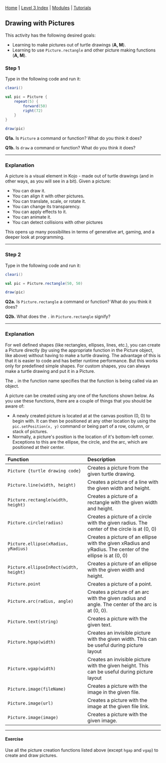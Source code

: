 <div class="nav">
  <a href="../../index.html">Home</a> | <a href="index.html">Level 3 Index</a> | <a href="/modules/modules-index.html">Modules</a> | <a href="../../tutorials-index.html">Tutorials</a>
</div>

## Drawing with Pictures

This activity has the following desired goals:
* Learning to make pictures out of turtle drawings (**A, M**).
* Learning to use `Picture.rectangle` and other picture making functions (**A, M**).


### Step 1

Type in the following code and run it:

```scala
cleari()

val pic = Picture {
    repeat(5) {
        forward(50)
        right(72)
    }
}

draw(pic)
```

**Q1a.** Is `Picture` a command or function? What do you think it does?

**Q1b.** Is `draw` a command or function? What do you think it does?

---

### Explanation

A picture is a visual element in Kojo - made out of turtle drawings (and in other ways, as you will see in a bit). Given a picture:
* You can draw it.
* You can align it with other pictures.
* You can translate, scale, or rotate it.
* You can change its transparency.
* You can apply effects to it.
* You can animate it.
* You can detect collisions with other pictures

This opens up many possibilites in terms of generative art, gaming, and a deeper look at programming.

---

### Step 2

Type in the following code and run it:

```scala
cleari()

val pic = Picture.rectangle(50, 50)

draw(pic)
```

**Q2a.** Is `Picture.rectangle` a command or function? What do you think it does?

**Q2b.** What does the `.` in `Picture.rectangle` signify?


---

### Explanation

For well defined shapes (like rectangles, ellipses, lines, etc.), you can create a Picture directly (by using the appropriate function in the Picture object, like above) without having to make a turtle drawing. The advantage of this is that it is easier to code and has better runtime performance. But this works only for predefined simple shapes. For custom shapes, you can always make a turtle drawing and put it in a Picture.

The `.` in the function name specifies that the function is being called via an object.

A picture can be created using any one of the functions shown below. As you use these functions, there are a couple of things that you should be aware of:  
* A newly created picture is located at at the canvas position (0, 0) to begin with. It can then be positioned at any other location by using the `pic.setPosition(x, y)` command or being part of a row, column, or stack of pictures.
* Normally, a picture's position is the location of it's bottom-left corner. Exceptions to this are the ellipse, the circle, and the arc, which are positioned at their center.

| Function | Description |
| :--- | :--- |
| `Picture {turtle drawing code}` | Creates a picture from the given turtle drawing. |
| `Picture.line(width, height)` | Creates a picture of a line with the given width and height. |
| `Picture.rectangle(width, height)` | Creates a picture of a rectangle with the given width and height. |
| `Picture.circle(radius)` | Creates a picture of a circle with the given radius. The center of the circle is at (0, 0) |
| `Picture.ellipse(xRadius, yRadius)` | Creates a picture of an ellipse with the given xRadius and yRadius. The center of the ellipse is at (0, 0) |
| `Picture.ellipseInRect(width, height)` | Creates a picture of an ellipse with the given width and height. |
| `Picture.point` | Creates a picture of a point. |
| `Picture.arc(radius, angle)` | Creates a picture of an arc with the given radius and angle. The center of the arc is at (0, 0). |
| `Picture.text(string)` | Creates a picture with the given text. |
| `Picture.hgap(width)` | Creates an invisible picture with the given width. This can be useful during picture layout |
| `Picture.vgap(width)` | Creates an invisible picture with the given height. This can be useful during picture layout |
| `Picture.image(fileName)` | Creates a picture with the image in the given file. |
| `Picture.image(url)` | Creates a picture with the image at the given file link. |
| `Picture.image(image)` | Creates a picture with the given image. |

---

#### Exercise

Use all the picture creation functions listed above (except `hgap` and `vgap`) to create and draw pictures.
